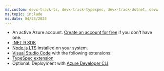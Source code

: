 ```yaml
---
ms.custom: devx-track-ts, devx-track-typespec, devx-track-dotnet, devx-track-csharp
ms.topic: include
ms.date: 04/23/2025
---
```

* An active Azure account. [Create an account for free](https://azure.microsoft.com/free) if you don't have one.
* [.NET 9 SDK](https://dotnet.microsoft.com/download/dotnet/9.0)
* [Node.js LTS](https://nodejs.org/) installed on your system.
* [Visual Studio Code](https://code.visualstudio.com/) with the following extensions:
* [TypeSpec extension](https://marketplace.visualstudio.com/items?itemName=typespec.typespec-vscode)
* Optional: Deployment with [Azure Developer CLI](/azure/developer/azure-developer-cli/)
